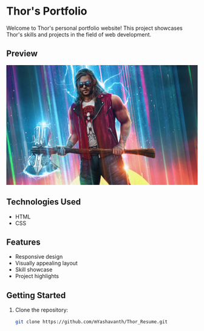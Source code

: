# Thor's Portfolio

Welcome to Thor's personal portfolio website! This project showcases Thor's skills and projects in the field of web development.

## Preview

![Thor's Portfolio](./8331738.jpg)

## Technologies Used

- HTML
- CSS

## Features

- Responsive design
- Visually appealing layout
- Skill showcase
- Project highlights

## Getting Started

1. Clone the repository:

   ```bash
   git clone https://github.com/mYashavanth/Thor_Resume.git
